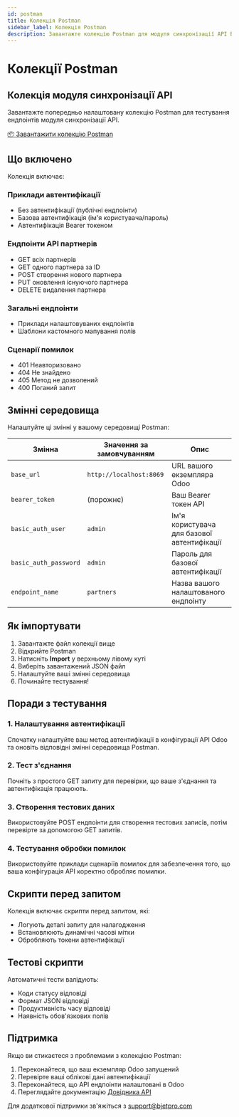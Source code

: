 ```yaml
---
id: postman
title: Колекція Postman
sidebar_label: Колекція Postman
description: Завантажте колекцію Postman для модуля синхронізації API BJET
---
```


# Колекції Postman

## Колекція модуля синхронізації API

Завантажте попередньо налаштовану колекцію Postman для тестування ендпоінтів модуля синхронізації API.

<a href="/bjet-documentation/postman/bjet-api-sync-collection.json" download className="postman-button">
  📦 Завантажити колекцію Postman
</a>

## Що включено

Колекція включає:

### Приклади автентифікації
- Без автентифікації (публічні ендпоінти)
- Базова автентифікація (ім'я користувача/пароль)
- Автентифікація Bearer токеном

### Ендпоінти API партнерів
- GET всіх партнерів
- GET одного партнера за ID
- POST створення нового партнера
- PUT оновлення існуючого партнера
- DELETE видалення партнера

### Загальні ендпоінти
- Приклади налаштовуваних ендпоінтів
- Шаблони кастомного мапування полів

### Сценарії помилок
- 401 Неавторизовано
- 404 Не знайдено
- 405 Метод не дозволений
- 400 Поганий запит

## Змінні середовища

Налаштуйте ці змінні у вашому середовищі Postman:

| Змінна | Значення за замовчуванням | Опис |
|--------|---------------------------|------|
| `base_url` | `http://localhost:8069` | URL вашого екземпляра Odoo |
| `bearer_token` | (порожнє) | Ваш Bearer токен API |
| `basic_auth_user` | `admin` | Ім'я користувача для базової автентифікації |
| `basic_auth_password` | `admin` | Пароль для базової автентифікації |
| `endpoint_name` | `partners` | Назва вашого налаштованого ендпоінту |

## Як імпортувати

1. Завантажте файл колекції вище
2. Відкрийте Postman
3. Натисніть **Import** у верхньому лівому куті
4. Виберіть завантажений JSON файл
5. Налаштуйте ваші змінні середовища
6. Починайте тестування!

## Поради з тестування

### 1. Налаштування автентифікації
Спочатку налаштуйте ваш метод автентифікації в конфігурації API Odoo та оновіть відповідні змінні середовища Postman.

### 2. Тест з'єднання
Почніть з простого GET запиту для перевірки, що ваше з'єднання та автентифікація працюють.

### 3. Створення тестових даних
Використовуйте POST ендпоінти для створення тестових записів, потім перевірте за допомогою GET запитів.

### 4. Тестування обробки помилок
Використовуйте приклади сценаріїв помилок для забезпечення того, що ваша конфігурація API коректно обробляє помилки.

## Скрипти перед запитом

Колекція включає скрипти перед запитом, які:
- Логують деталі запиту для налагодження
- Встановлюють динамічні часові мітки
- Обробляють токени автентифікації

## Тестові скрипти

Автоматичні тести валідують:
- Коди статусу відповіді
- Формат JSON відповіді
- Продуктивність часу відповіді
- Наявність обов'язкових полів

## Підтримка

Якщо ви стикаєтеся з проблемами з колекцією Postman:

1. Переконайтеся, що ваш екземпляр Odoo запущений
2. Перевірте ваші облікові дані автентифікації
3. Переконайтеся, що API ендпоінти налаштовані в Odoo
4. Переглядайте документацію [Довідника API](/docs/modules/api-sync/api-reference)

Для додаткової підтримки зв'яжіться з [support@bjetpro.com](mailto:support@bjetpro.com)